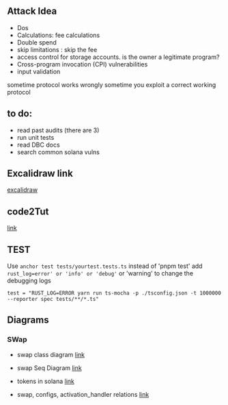 ## Attack Idea
- Dos
- Calculations: fee calculations
- Double spend
- skip limitations : skip the fee
- access control for storage accounts. is the owner a legitimate program?
- Cross-program invocation (CPI) vulnerabilities
- input validation

sometime protocol works wrongly
sometime you exploit a correct working protocol

## to do:
- read past audits (there are 3)
- run unit tests
- read DBC docs
- search common solana vulns

## Excalidraw link
[excalidraw](https://excalidraw.com/#json=G9DPV5FpdmK9Y2-IiOqbO,28Trov9k0Twnt0QDyuS93Q)

## code2Tut
[link](https://code2tutorial.com/tutorial/fe10879a-a9e3-45eb-a85e-4ca8e449b1fb/01_bonding_curve_mechanics_.md)
## TEST

Use `anchor test tests/yourtest.tests.ts` instead of 'pnpm test'
add `rust_log=error' or 'info' or 'debug'` or 'warning' to change the debugging logs

```
test = "RUST_LOG=ERROR yarn run ts-mocha -p ./tsconfig.json -t 1000000 --reporter spec tests/**/*.ts"

```


## Diagrams

### SWap
- swap class diagram
[link](https://mermaid.live/view#pako:eNrNVl1v2jAU_SuRn2CjUUMDhahCqqgmTVq1aq32MCFZbmKC1cROHYdBK_77rp0PHEi2Po4n8DnXuffcc294R6GIKApQmJA8v2MkliRdcQc-5sR5ECJZCr5msfNenjvO5wwO8ZrSPDD4F_hWchpGKJKEhkqTcApPCJxi1oApg6coJjh-LYSiWG0kzTciiYA19TtozyTvZSUifKER3tJcMR7jsJ1HniVM4YxIxanEhEc4lJQoIXVmA7hn6DyU4C2PliX0qGOgpvNy3ZgqrIQi5ifmRUqluezTwHXdYU-ApkIRJBUFVxbxsOK20j-ZVAVJtKCW1GU9oHPx_EL3zbFRJGVcdSNbUiTnUKl2N2bCQGAqt7QtcBnVCWVSKAGtLhsEdfbA5RXneNWWnugK7Qmu-9gdXKM9wfmrBFdIFupzb3y0JgkV25amy4SRt9uRUFoMkuQtXzPOFCMJe6NtO5AsS_Y4_00yLSOo34aLLCKQZCap4XSDIlcdKMtxWEBbwPZpllBVWfoZPNRwtAWbTugJUJJEelRq5QbDY5EnnoQpuIfptfyoXY2bkRQvlAftx21IDlWuqZQkCc4zqRfC4HRDjBydF8URk3AMGo8c-6phnUtnno-gzA8jrZUq9BLmCTOeFaqavnY7RaH6IE53oHefS2oF-x1_htR1nCNaFcbDpIhgjWk1ynzgbFBtDlNBf5OOxY-t6ltX9mtAdx-iVTkldP3famjP19ASpVezpdp1LNrbMNSlfBNgRnlzfP0tWtv9lGct70XnKn7So1LFdC_kToa15-_ZWWQHULbQDCYm5WU9V1ed-wg1I3sqA-eRxbCQjx00kSZDsw5JWoV_5YrKNQnpCbVM-l_cpssnmX3P9Fa4sRNctAxwsj_ABE_65K4-ODGC9c_mxnXb68V-F19cLCxuidf2ERq0yB3oX0PP1baHWTNsH6MRiiWLUKBkQUcI_nykRP9ExsUrpDY0pSsUwNeIrrWrVmjFDxCWEf5LiLSOlKKINyhYkySHX-Urpvrv11AoB18vdWIomM3MFSh4RzsUXE9cf345v5p5k_l07M-nI7RHwZXvXo8n3nzueVfexJv5k8MIvZmHeu5s5kPA9HLmz31v4vuHPx3IauE)

- swap Seq Diagram
[link](https://mermaid.live/view#pako:eNqVVV1P2zwU_iuer4KWhX4BaaRy0QDTq3cTQUAvpkqRl5y21hw72E7HhvjvO076kZZoYtwQ2895zjnP-egLzVQONKIGniqQGVxxttSsmEuCf6yySlbFd9DNuWTa8oyXTFrySJghjwb0aSw4SPsWETtE80jur_4_fQDTgUoc6moak0Qr55l4KyZzAan5ycr0p2ZlCfqkg_3ms7NMlBKxkgu-JB7LMlVJ2wFObm-_OPSMa1sx4Yz-Bp_OHHjKDJAZq4Ql3n3yhTyoHyA70Hc1-q5S9l3wh2Tq8PXzPmnnrBN81wGufXWgr2cPDn29RsnNXDaAx0-Xl3FEphUXOblHUROGJGBBm8ELK5wEac8nm6--T2rhC2yL14YgRoIkIh1l8TL77LsIWGE24bDM8jVDJZLmnDjvN58jIhTLvZP9pStJc5sWlT14icgSbGo1yyHNuQakVPIIodFHKnjBMY-Am7R9TjE4bDt0RzBmsmaC5-7ZcLncZsClsbrqZMZJQKfehxK7xFFnlV5DmqmiFKiaV3AsgrNLn1wZUrvSYFZK5CeHPFVZOy114_HIywKg1phMyA3AV_yKIpf19t7LlBCY-e7CJzspfKwFZgwL0JqJrfDYd7vKkcmEXD9jLf7bNEHLc6lVBsY0MoADoRjb6EBgz7-lua3se3jUvpBviRLXqEzccCH-zlU2wHSByB2dzA_kq4Gou5u2SfuUDgInY-vmSHjXG78O3ptCYd1xma3BnKLi5tQ8aYu14xm0zHF0I4J9KQ1Kny60KtIKjbwgCAiXmahyyOuCcVlWNm1G6oS0Ce6OCVyX1QQoXsuosVGlPaj1oXAd4ezYthZESfJ9v1veE0jb9Km1aVo1QAbcNREBnDdcN9atFX_7Mdg35D-P0GGU05kbx_bmaBUyW0H2o84tXbutGzTKkcsJ2fPXzzt68tHNncF_WGeL2-ANqcHe2VuXbuFiXzpZDgI4zj92-cWb9I7UyqG9E6lPl5rnNMLtAz4tQBfMHemLQ8-pXUEBcxrhZw4Ll9eczuUrmuGG_6ZUsbXUqlquaLRgOGg-bXp48-O9g2AMoGOnCo0GZ6Oag0Yv9JlGn4bn42A4HPXC_igcX_TPBj79RaMwGI16vcE47PeHo3E4Dl99-rv2OgiG5xfh-Tg8Cy_Ci2EvPH_9AwrJuk0)

- tokens in solana
[link](https://mermaid.live/view#pako:eNrdWOlu20YQfpUFiyA2IrkSKVES0QSQrzaNr1hyXaQqjCW5lBYhuSx3aVs5gP7qA_QR-mh5ks5yeSwlW7F7pED1R-Lu7Dcz38zODPXe8JhPDMeYpzhZoOnuLEbwefIE7ZOAxgRxsQwJRwFLkU-DgKQkFgh7HsvgWywTwtUJL8Scwxkk2FsSn6UMACMU0DB0vgoC27XdFhcp7Dlf-bbVsbrFY_uG-mLhWMlty2MhS6V0sAIZ0ViMC5UKcdBzR0FQIXZGwx6xmojmJsTcyCZkv48tDdL0rZ5lPwISC1wgdTrucNSrjevgzrD_GKRMLFhKxbKkz_dcm1R4pDvo9NfxVkAyTtJLHIak9A-bIzeoUWyv75HBZquqXJhKulAZ1K3Tm5ikiIGlYaiobKckxIL4ZWbwbXV2evbTzGicLtbl0lsyfx2QN0t6cjP-3j1xv311dvjj3mW2ex2MJtw2rR9e9_fH6sDzzR8llNvloN2zwyOGfZKq1YNb4mUCuyFxkEgzolb3IV7OimMvY6Aj8wRlcZHVRzhKWCq4g84h79vklkSJQC4OceyRmfGz4zh6vmuUHUPOojLDJjlslha6j8fAii6gli9i-ktG0Nj3U8I5SoDj3L7HM3AH4zoLAQ65RgM6pCT0uaNWPv36R37hrqo0dNBpIjn55ixz35Lli1qOZ0kSwn5m9-pFn3g0Ag2wPKxXKb-iMRUUh_Qd8R3kMhbWu0FKyDvyOZUPiIZWKtby955oTMfdKklLkW7BDknpNWQ1FL9zHPssKoPz34TEQYoOtPXpt98bGbZdCzKlT5e8gFqAVDHQBHEkT64FLyRzuMkbYi7y7ULxRD41ohxjAZxV5wH9xTq8f3Wndi9k_J_IAr28l2kwHZtrYTYLxqvG9oXC66AJjmRvLRIRYS7TUAm4mdBa7TUOM8L_ludwAcacM4_mFbrJwNYkgeuKw7yVy5Le2C6yZTyVBes-DCVztj-uKteWTwRJIWMpF9Tb_kJsSg7X7Spt8ourHKQs0q6VdjWawZebjRq-tgus1J1j_8ERAoO1wGj6C-iLS1mOdLuKvDjwzX6_O5I3O6QeekWWjyd2suSCRI9g9gDshyoyOT2CbGUpnkOSxOFye9VdKdBws54_Sm8vLs0Vx8z_h2PyfhUli5ZX9fjlyfRqfDH9rur0ZVFT-3s4Ri7kbLwsKvUjXN5jMUxtIVejF_JSgmWVrIFlr0AxuVECvKExJdew6KMtDgEQDJ2wmGwXmVmbqI4cnh8cvDko3TjMe_S_6Eg-BNB4XgOrseBrscCFL9V8-Zd9gmCdy1lVzngLmnDUVikkH8qZFbV32i8-QCPlH2BWu2u1Ktary-Zdy1ApNqhfIbTKHNQGAK8Mp2C1LVpcKiFFlWbZZiHz80KbrT4neYPyyoQHvTlCbmwgpxeUMPjNG5aD4gdIycq6WaqpMx951gWhkja13itnNvVuwquvPAjn86F2-UBCxV11G45uqFjUfh2P1a48ilU7WaX5CLskVK_bqc54M61mRtl4ZIKpvepdrL4jxrrqmXEKL_U5sTLWC3xdVMUoCwVNQnIHRpVSNcgYlOXMyOvGZfeVkEq4ILMmyvep9AOGDN0lKBkxE1h72eKZq_6FAPyi6eazcCP1ZoYSlh-fpiR_W0NH5_UqoJL1if6pNPBpEdTV8bmMBtSMJs76yPg0Tw4dSO9o9-FYcn6qo46ey3lpSz_5TBn0TB8rtiscEvtlkugsVX8UrFCEHsJRb601IRo3aZHuVUVaEiir86pv_Tt6w2akqtCvQtkAtcvEovoLBPppnqdakXeXCMq8tKQs9U2WjJYxT6lvOPJdv2VEMIhi-Wi8l0IzQyxIBEcc-OmTAEPay5T6CMcSHL9hLCpPpiybLwwnnxxaRpb4MPruUywDU4mARpLuSQ8Npzvo5RiG8964NRxzsNPrjga93sga9Ecj02oZS1i1duzB0LS6NqzY5nDwsWW8y5V2d6zhqDvqWh272-v1TLv_8U8Y1V7W)

- swap, configs, activation_handler relations
[link](https://mermaid.live/view#pako:eNqFU21v2jAQ_iuWpWpfIAqUl2BNlbLwMiRGEWTtNDKlXnKApcSObIe2g_73OQFGWjr1U3J3zz333JPLDkciBkzwKhGP0YZKjSbzgCOk8t9rSbMN8m6nw_Eo_Hbb_z4ZLAOD5yu2tqQK8K8CiJA3HC1nQiTeoUIjzbZUM8FD_ZwBqudnXDgcDBYleAigDg019IUqMPEp7D9zmrKokrEsq-QAHgf8lTrX88d3rj--nYZf3Wl_MpgbiRUFG8rjBGRVrusv3X8Av1AIPE-PxdFsuQYdRrmUwHWYCcY1qqOLnW5Q3mn9R9Pi3p2d_ZJPoXqkWVXB4j70_B_LhUl7-unzJ8ZX4sbMiETOtTqD7ufubGY2OixR0oSPZkQG8gi6cyfjvusPlluasJhqA2J8fcIyrrTMo0L2a6lXV2gOSbmP2rBMFTnzdVC9frOXQGO1r4yvFjMptiwG9daQvTGuwI1mRw6dS67QKxvfcp6jsidXhraQjTIqaQoa5EGGseodeESTxNRPBryDgJRphWBrBFSIjut7UihVT0WcJ4BYmgmp1VsOy5A8GFkoksZZQkpdipBCJCG-pDH0mYTS34d94dFHDJeHScjFuRmqy6v-iFnp8nH-DQtB1T834LiG15LFmJibgBpOQaa0CPGuIA-w3kAKASbmNYYVzRMd4IC_mLaM8p9CpKdOKfL1BpMVTZSJ8qy4uz6j5vjPEHNqIL3injFp2u2SA5MdfsKkZXXbttO2r9stp9frNk3xGZNGo2v1HKdjm3zDttut7ksN_ymnNiy72Wo6Had53TGQptN--QvkYJIe)